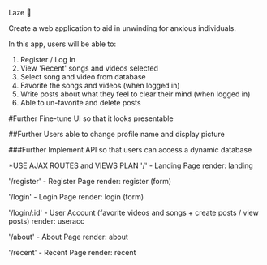 Laze 🍃

Create a web application to aid in unwinding for anxious individuals.

In this app, users will be able to:

1. Register / Log In
2. View 'Recent' songs and videos selected
3. Select song and video from database
4. Favorite the songs and videos (when logged in)
5. Write posts about what they feel to clear their mind (when logged in)
6. Able to un-favorite and delete posts


#Further
Fine-tune UI so that it looks presentable


##Further
Users able to change profile name and display picture

###Further
Implement API so that users can access a dynamic database


*USE AJAX
ROUTES and VIEWS PLAN
'/' - Landing Page
render: landing

'/register' - Register Page
render: register (form)

'/login' - Login Page
render: login (form)

'/login/:id' - User Account (favorite videos and songs + create posts / view posts)
render: useracc

'/about' - About Page
render: about

'/recent' - Recent Page
render: recent


